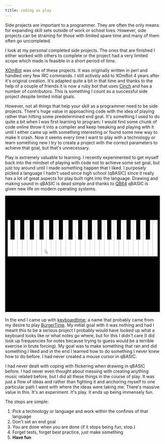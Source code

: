 ```yaml
---
title: coding as play
---
```


Side projects are important to a programmer. They are often the only means for expanding skill sets outside of work or school lives. However, side projects can be straining for those with limited spare time and many of them often go uncompleted.

I look at my personal completed side projects. The ones that are finished I either worked with others to complete or the project had a very limited scope which made is feasible in a short period of time. 

[XOmBot](https://github.com/LindseyB/XOmBot) was one of these projects. It was originally written in perl and handled very few IRC commands. I still actively add to XOmBot 4 years after it's original creation. It's adapted quite a bit in that time and thanks to the help of a couple of friends it is now a ruby bot that uses [Cinch](https://github.com/cinchrb/cinch) and has a number of contributors. This is something I count as a successful side project despite limited initial goals.

However, not all things that help your skill as a programmer need to be side projects. There's huge value in approaching code with the idea of playing rather than hitting some predetermined end goal. It's something I used to do quite a bit when I was first learning to program: I would find some chunk of code online throw it into a compiler and keep tweaking and playing with it until I either came up with something interesting or found some new way to make it crash. Now it seems every time I want to play with a technology or learn something new I try to create a project with the correct parameters to achieve that goal, but that's unnecessary. 

Play is extremely valuable to learning. I recently experimented to get myself back into the mindset of playing with code not to achieve some set goal, but just toy around until I made something happen that I liked. I purposely picked a language I hadn't used since high school (qBASIC) since it really has a lot of great aspects for play built right into the language. Drawing and making sound in qBASIC is dead simple and thanks to [QB64](http://www.qb64.net/) qBASIC is given new life on modern operating systems.

![Keyboard Time Running on Windows](/assets/images/coding-as-play/keyboardtime.png)

In the end I came up with [keyboardtime](https://github.com/LindseyB/keyboardtime); a name that probably came from my desire to play [BurgerTime](http://en.wikipedia.org/wiki/BurgerTime). My initial goal with it was nothing and had I meant this to be a serious project I probably would have looked up what a keyboard looks like or what notes go where, but for this I didn't care (I did look up frequencies for notes because trying to guess would be a terrible exercise in brute forcing). My goal was to make something that ran and did something I liked and in the end I learned how to do something I never knew how to do before. I had never created a mouse cursor in qBASIC. 

I had never dealt with coping with flickering when drawing in qBASIC before. I had never even thought about messing with creating anything music related before, but I did all these things in the course of play. It was just a flow of ideas and rather than fighting it and anchoring myself to one particular path I went with where the ideas were taking me. There's massive value in this. It's an experiment. It's play. It ends up being immensely fun. 

The steps are simple: 

1. Pick a technology or language and work within the confines of that language
2. Don't set an end goal
3. You are done when you are done (if it stops being fun, stop.)
4. Forget tests, forget best practice, just make something
5. **Have fun**
